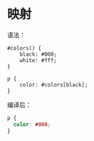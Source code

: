 # 映射

语法：

```less
#colors() {
    black: #000;
    white: #fff;
}

p {
    color: #colors[black];
}
```

编译后：

```css
p {
  color: #000;
}
```

